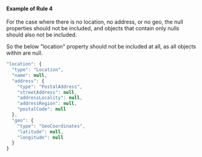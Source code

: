 #### Example of Rule 4

For the case where there is no location, no address, or no geo, the null properties should not be included, and objects that contain only nulls should also not be included.

So the below "location" property should not be included at all, as all objects within are null.

```javascript
"location": {
  "type": "Location",
  "name": null,
  "address": {
    "type": "PostalAddress",
    "streetAddress": null,
    "addressLocality": null,
    "addressRegion": null,
    "postalCode": null
  },
  "geo": {
    "type": "GeoCoordinates",
    "latitude": null,
    "longitude": null
  }
}
```
